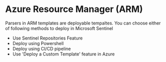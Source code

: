 # Azure Resource Manager (ARM)

Parsers in ARM templates are deployable tempaltes.
You can choose either of following methods to deploy in Microsoft Sentinel

- Use Sentinel Repositories Feature
- Deploy using Powershell
- Deploy using CI/CD pipeline
- Use 'Deploy a Custom Template' feature in Azure